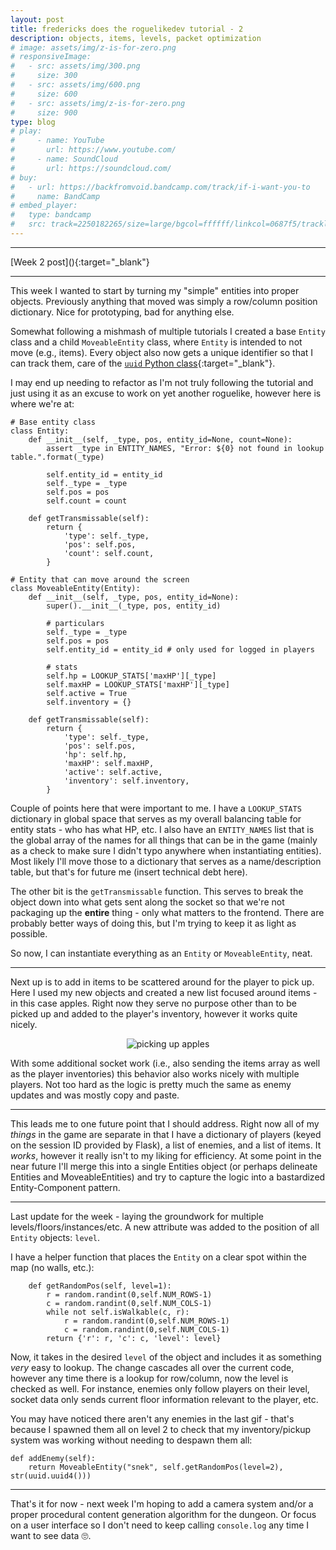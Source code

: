 ```yaml
---
layout: post
title: fredericks does the roguelikedev tutorial - 2
description: objects, items, levels, packet optimization
# image: assets/img/z-is-for-zero.png
# responsiveImage:
#   - src: assets/img/300.png
#     size: 300
#   - src: assets/img/600.png
#     size: 600
#   - src: assets/img/z-is-for-zero.png
#     size: 900
type: blog
# play:
#     - name: YouTube
#       url: https://www.youtube.com/
#     - name: SoundCloud
#       url: https://soundcloud.com/
# buy:
#   - url: https://backfromvoid.bandcamp.com/track/if-i-want-you-to
#     name: BandCamp
# embed_player:
#   type: bandcamp
#   src: track=2250182265/size=large/bgcol=ffffff/linkcol=0687f5/tracklist=false/artwork=small/transparent=true/
---
```

<hr size="1" />
[Week 2 post](){:target="_blank"}
<hr size="1" />

This week I wanted to start by turning my "simple" entities into proper objects.  Previously anything that moved was simply a row/column position dictionary.  Nice for prototyping, bad for anything else.

Somewhat following a mishmash of multiple tutorials I created a base `Entity` class and a child `MoveableEntity` class, where `Entity` is intended to not move (e.g., items).  Every object also now gets a unique identifier so that I can track them, care of the [`uuid` Python class](https://docs.python.org/3/library/uuid.html){:target="_blank"}.

I may end up needing to refactor as I'm not truly following the tutorial and just using it as an excuse to work on yet another roguelike, however here is where we're at:

```
# Base entity class
class Entity:
    def __init__(self, _type, pos, entity_id=None, count=None):
        assert _type in ENTITY_NAMES, "Error: ${0} not found in lookup table.".format(_type)

        self.entity_id = entity_id
        self._type = _type
        self.pos = pos
        self.count = count

    def getTransmissable(self):
        return {
            'type': self._type,
            'pos': self.pos,
            'count': self.count,
        }

# Entity that can move around the screen
class MoveableEntity(Entity):
    def __init__(self, _type, pos, entity_id=None):
        super().__init__(_type, pos, entity_id)

        # particulars
        self._type = _type
        self.pos = pos
        self.entity_id = entity_id # only used for logged in players

        # stats
        self.hp = LOOKUP_STATS['maxHP'][_type]
        self.maxHP = LOOKUP_STATS['maxHP'][_type]
        self.active = True
        self.inventory = {}

    def getTransmissable(self):
        return {
            'type': self._type,
            'pos': self.pos,
            'hp': self.hp,
            'maxHP': self.maxHP,
            'active': self.active,
            'inventory': self.inventory,
        }

```
  
Couple of points here that were important to me.  I have a `LOOKUP_STATS` dictionary in global space that serves as my overall balancing table for entity stats - who has what HP, etc.  I also have an `ENTITY_NAMES` list that is the global array of the names for all things that can be in the game (mainly as a check to make sure I didn't typo anywhere when instantiating entities).  Most likely I'll move those to a dictionary that serves as a name/description table, but that's for future me (insert technical debt here).

The other bit is the `getTransmissable` function.  This serves to break the object down into what gets sent along the socket so that we're not packaging up the **entire** thing - only what matters to the frontend.  There are probably better ways of doing this, but I'm trying to keep it as light as possible.

So now, I can instantiate everything as an `Entity` or `MoveableEntity`, neat.  

---

Next up is to add in items to be scattered around for the player to pick up.  Here I used my new objects and created a new list focused around items - in this case apples.  Right now they serve no purpose other than to be picked up and added to the player's inventory, however it works quite nicely.

<div align="center">
  <img src="https://i.imgur.com/YXJFeSn.gif" alt="picking up apples" title="picking up apples" />
</div>

With some additional socket work (i.e., also sending the items array as well as the player inventories) this behavior also works nicely with multiple players.  Not too hard as the logic is pretty much the same as enemy updates and was mostly copy and paste.

---

This leads me to one future point that I should address.  Right now all of my *things* in the game are separate in that I have a dictionary of players (keyed on the session ID provided by Flask), a list of enemies, and a list of items.  It *works*, however it really isn't to my liking for efficiency.  At some point in the near future I'll merge this into a single Entities object (or perhaps delineate Entities and MoveableEntities) and try to capture the logic into a bastardized Entity-Component pattern.

---

Last update for the week - laying the groundwork for multiple levels/floors/instances/etc.  A new attribute was added to the position of all `Entity` objects: `level`.

I have a helper function that places the `Entity` on a clear spot within the map (no walls, etc.):

```
    def getRandomPos(self, level=1):
        r = random.randint(0,self.NUM_ROWS-1)
        c = random.randint(0,self.NUM_COLS-1)
        while not self.isWalkable(c, r):
            r = random.randint(0,self.NUM_ROWS-1)
            c = random.randint(0,self.NUM_COLS-1)
        return {'r': r, 'c': c, 'level': level}
```

Now, it takes in the desired `level` of the object and includes it as something *very* easy to lookup.  The change cascades all over the current code, however any time there is a lookup for row/column, now the level is checked as well.  For instance, enemies only follow players on their level, socket data only sends current floor information relevant to the player, etc.

You may have noticed there aren't any enemies in the last gif - that's because I spawned them all on level 2 to check that my inventory/pickup system was working without needing to despawn them all:

```
def addEnemy(self):
    return MoveableEntity("snek", self.getRandomPos(level=2), str(uuid.uuid4()))
```

---

That's it for now - next week I'm hoping to add a camera system and/or a proper procedural content generation algorithm for the dungeon.  Or focus on a user interface so I don't need to keep calling `console.log` any time I want to see data 🙄.
